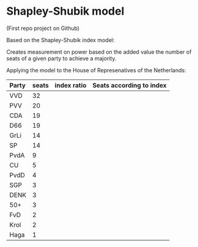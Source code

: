 # Shapley-Shubik model

(First repo project on Github)

Based on the Shapley-Shubik index model:

Creates measurement on power based on the added value the number of seats of a given party to achieve a majority.

Applying the model to the House of Represenatives of the Netherlands:

| Party | seats     | index ratio  | Seats according to index |
| :-----| :---------| :------------| :------------------------|
| VVD   | 32        |            |                           |
| PVV   | 20        |            |                           |
| CDA   | 19        |            |                           |
| D66   | 19        |            |                           |
| GrLi  | 14        |            |                           |
| SP    | 14        |            |                           |
| PvdA  | 9         |            |                           |
| CU    | 5         |            |                           |
| PvdD  | 4         |            |                           |
| SGP   | 3         |            |                           |
| DENK  | 3         |            |                           |
| 50+   | 3         |            |                           |
| FvD   | 2         |            |                           |
| Krol  | 2         |            |                           |
| Haga  | 1         |            |                           |
